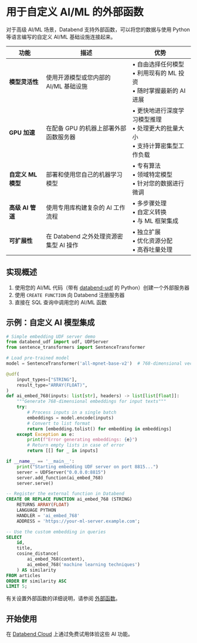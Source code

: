 # 用于自定义 AI/ML 的外部函数

对于高级 AI/ML 场景，Databend 支持外部函数，可以将您的数据与使用 Python 等语言编写的自定义 AI/ML 基础设施连接起来。

| 功能 | 描述 | 优势 |
|---------|-------------|----------|
| **模型灵活性** | 使用开源模型或您内部的 AI/ML 基础设施 | • 自由选择任何模型<br/>• 利用现有的 ML 投资<br/>• 随时掌握最新的 AI 进展 |
| **GPU 加速** | 在配备 GPU 的机器上部署外部函数服务器 | • 更快地进行深度学习模型推理<br/>• 处理更大的批量大小<br/>• 支持计算密集型工作负载 |
| **自定义 ML 模型** | 部署和使用您自己的机器学习模型 | • 专有算法<br/>• 领域特定模型<br/>• 针对您的数据进行微调 |
| **高级 AI 管道** | 使用专用库构建复杂的 AI 工作流程 | • 多步骤处理<br/>• 自定义转换<br/>• 与 ML 框架集成 |
| **可扩展性** | 在 Databend 之外处理资源密集型 AI 操作 | • 独立扩展<br/>• 优化资源分配<br/>• 高吞吐量处理 |

## 实现概述

1. 使用您的 AI/ML 代码（带有 [databend-udf](https://pypi.org/project/databend-udf) 的 Python）创建一个外部服务器
2. 使用 `CREATE FUNCTION` 向 Databend 注册服务器
3. 直接在 SQL 查询中调用您的 AI/ML 函数

## 示例：自定义 AI 模型集成

```python
# Simple embedding UDF server demo
from databend_udf import udf, UDFServer
from sentence_transformers import SentenceTransformer

# Load pre-trained model
model = SentenceTransformer('all-mpnet-base-v2')  # 768-dimensional vectors

@udf(
    input_types=["STRING"],
    result_type="ARRAY(FLOAT)",
)
def ai_embed_768(inputs: list[str], headers) -> list[list[float]]:
    """Generate 768-dimensional embeddings for input texts"""
    try:
        # Process inputs in a single batch
        embeddings = model.encode(inputs)
        # Convert to list format
        return [embedding.tolist() for embedding in embeddings]
    except Exception as e:
        print(f"Error generating embeddings: {e}")
        # Return empty lists in case of error
        return [[] for _ in inputs]

if __name__ == '__main__':
    print("Starting embedding UDF server on port 8815...")
    server = UDFServer("0.0.0.0:8815")
    server.add_function(ai_embed_768)
    server.serve()
```

```sql
-- Register the external function in Databend
CREATE OR REPLACE FUNCTION ai_embed_768 (STRING)
    RETURNS ARRAY(FLOAT)
    LANGUAGE PYTHON
    HANDLER = 'ai_embed_768'
    ADDRESS = 'https://your-ml-server.example.com';

-- Use the custom embedding in queries
SELECT
    id,
    title,
    cosine_distance(
        ai_embed_768(content),
        ai_embed_768('machine learning techniques')
    ) AS similarity
FROM articles
ORDER BY similarity ASC
LIMIT 5;
```

有关设置外部函数的详细说明，请参阅 [外部函数](/guides/query/external-function)。

## 开始使用

在 [Databend Cloud](https://databend.com) 上通过免费试用体验这些 AI 功能。
